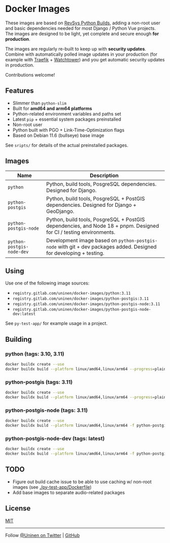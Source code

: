 # Docker Images

These images are based on [RevSys Python Builds](https://github.com/revsys/optimized-python-docker), adding a non-root user and basic dependencies needed for most Django / Python Vue projects. The images are designed to be light, yet complete and secure enough **for production**.

The images are regularly re-built to keep up with **security updates**. Combine with automatically polled image updates in your production (for example with [Traefik](https://traefik.io/) + [Watchtower](https://containrrr.dev/watchtower/)) and you get automatic security updates in production.

Contributions welcome!

## Features

- Slimmer than `python-slim`
- Built for **amd64 and arm64 platforms**
- Python-related environment variables and paths set
- Latest `pip` + essential system packages preinstalled
- Non-root user
- Python built with PGO + Link-Time-Optimization flags
- Based on Debian 11.6 (bullseye) base image

See `sripts/` for details of the actual preinstalled packages.

## Images

| Name                      | Description                                                                                                        |
| ------------------------- | ------------------------------------------------------------------------------------------------------------------ |
| `python`                  | Python, build tools, PosgreSQL dependencies. Designed for Django.                                                  |
| `python-postgis`          | Python, build tools, PosgreSQL + PostGIS dependencies. Designed for Django + GeoDjango.                            |
| `python-postgis-node `    | Python, build tools, PosgreSQL + PostGIS dependencies, and Node 18 + pnpm. Designed for CI / testing environments. |
| `python-postgis-node-dev` | Development image based on `python-postgis-node` with git + dev packages added. Designed for developing + testing. |

## Using

Use one of the following image sources:

- `registry.gitlab.com/uninen/docker-images/python:3.11`
- `registry.gitlab.com/uninen/docker-images/python-postgis:3.11`
- `registry.gitlab.com/uninen/docker-images/python-postgis-node:3.11`
- `registry.gitlab.com/uninen/docker-images/python-postgis-node-dev:latest`

See `py-test-app/` for example usage in a project.

## Building

### python (tags: 3.10, 3.11)

```sh
docker buildx create --use
docker buildx build --platform linux/amd64,linux/arm64 --progress=plain -f python-3.11.Dockerfile -t registry.gitlab.com/uninen/docker-images/python:3.11 --provenance false --push .
```

### python-postgis (tags: 3.11)

```sh
docker buildx create --use
docker buildx build --platform linux/amd64,linux/arm64 --progress=plain -f python-postgis-3.11.Dockerfile -t registry.gitlab.com/uninen/docker-images/python-postgis:3.11 --provenance false --push .
```

### python-postgis-node (tags: 3.11)

```sh
docker buildx create --use
docker buildx build --platform linux/amd64,linux/arm64 -f python-postgis-node-3.11.Dockerfile -t registry.gitlab.com/uninen/docker-images/python-postgis-node:3.11 --provenance false --push .
```

### python-postgis-node-dev (tags: latest)

```sh
docker buildx create --use
docker buildx build --platform linux/amd64,linux/arm64 -f python-postgis-node-dev.Dockerfile -t registry.gitlab.com/uninen/docker-images/python-postgis-node-dev:latest --provenance false --push .
```

## TODO

- Figure out build cache issue to be able to use caching w/ non-root images (see [./py-test-app/Dockerfile](./py-test-app/Dockerfile))
- Add base images to separate audio-related packages

## License

[MIT](./LICENCE)

---

Follow [@Uninen on Twitter](https://twitter.com/uninen) | [GitHub](https://github.com/Uninen)
